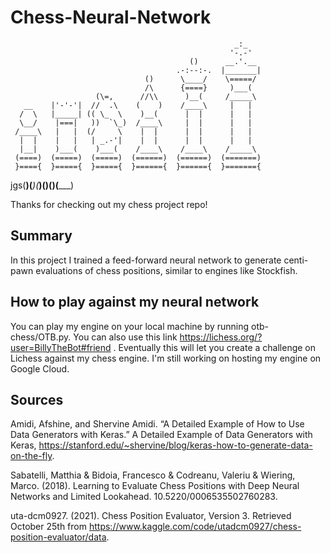 # Chess-Neural-Network
                                                      _:_
                                                     '-.-'
                                            ()      __.'.__
                                         .-:--:-.  |_______|
                                  ()      \____/    \=====/
                                  /\      {====}     )___(
                       (\=,      //\\      )__(     /_____\
       __    |'-'-'|  //  .\    (    )    /____\     |   |
      /  \   |_____| (( \_  \    )__(      |  |      |   |
      \__/    |===|   ))  `\_)  /____\     |  |      |   |
     /____\   |   |  (/     \    |  |      |  |      |   |
      |  |    |   |   | _.-'|    |  |      |  |      |   |
      |__|    )___(    )___(    /____\    /____\    /_____\
     (====)  (=====)  (=====)  (======)  (======)  (=======)
     }===={  }====={  }====={  }======{  }======{  }======={
 jgs(______)(_______)(_______)(________)(________)(_________)

Thanks for checking out my chess project repo! 

## Summary
In this project I trained a feed-forward neural network to generate centi-pawn evaluations of chess positions, similar to engines like Stockfish.

## How to play against my neural network
You can play my engine on your local machine by running otb-chess/OTB.py.
You can also use this link https://lichess.org/?user=BillyTheBot#friend . Eventually this will let you create a challenge on Lichess against my chess engine. I'm still working on hosting my engine on Google Cloud.

## Sources
Amidi, Afshine, and Shervine Amidi. “A Detailed Example of How to Use Data Generators with Keras.” A Detailed Example of Data Generators with Keras, https://stanford.edu/~shervine/blog/keras-how-to-generate-data-on-the-fly. 

Sabatelli, Matthia & Bidoia, Francesco & Codreanu, Valeriu & Wiering, Marco. (2018). Learning to Evaluate Chess Positions with Deep Neural Networks and Limited Lookahead. 10.5220/0006535502760283. 

uta-dcm0927. (2021). Chess Position Evaluator, Version 3. Retrieved October 25th from https://www.kaggle.com/code/utadcm0927/chess-position-evaluator/data.
